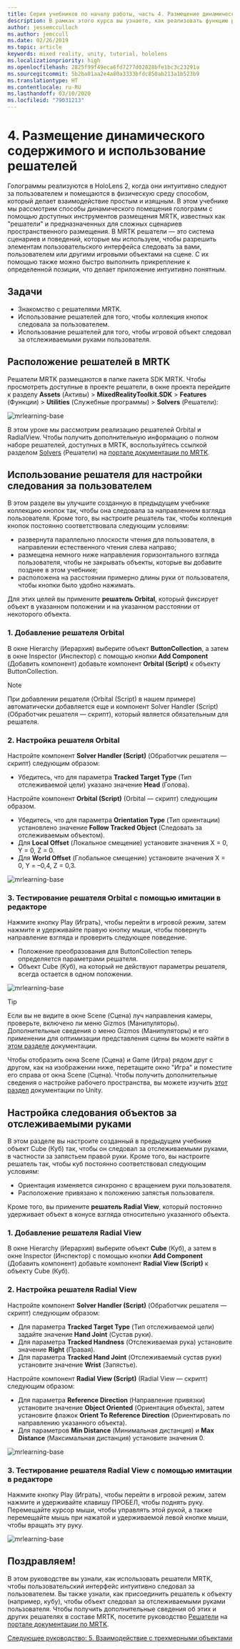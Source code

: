 ```yaml
---
title: Серия учебников по началу работы, часть 4. Размещение динамического содержимого и использование решателей
description: В рамках этого курса вы узнаете, как реализовать функцию распознавания лиц Azure в приложении смешанной реальности.
author: jessemcculloch
ms.author: jemccull
ms.date: 02/26/2019
ms.topic: article
keywords: mixed reality, unity, tutorial, hololens
ms.localizationpriority: high
ms.openlocfilehash: 2825f99f49eca6fd7277d02828bfe1bc3c23291a
ms.sourcegitcommit: 5b2ba01aa2e4a80a3333bfdc850ab213a1b523b9
ms.translationtype: HT
ms.contentlocale: ru-RU
ms.lasthandoff: 03/10/2020
ms.locfileid: "79031213"
---
```

# <a name="4-placing-dynamic-content-and-using-solvers"></a>4. Размещение динамического содержимого и использование решателей
<!-- Consider renaming to 'Placing dynamic content using Solvers' -->

Голограммы реализуются в HoloLens 2, когда они интуитивно следуют за пользователем и помещаются в физическую среду способом, который делает взаимодействие простым и изящным. В этом учебнике мы рассмотрим способы динамического помещения голограмм с помощью доступных инструментов размещения MRTK, известных как "решатели" и предназначенных для сложных сценариев пространственного размещения. В MRTK решатели — это система сценариев и поведений, которые мы используем, чтобы разрешить элементам пользовательского интерфейса следовать за вами, пользователем или другими игровыми объектами на сцене. С их помощью также можно быстро выполнить прикрепление к определенной позиции, что делает приложение интуитивно понятным.

## <a name="objectives"></a>Задачи

* Знакомство с решателями MRTK.
* Использование решателей для того, чтобы коллекция кнопок следовала за пользователем.
* Использование решателей для того, чтобы игровой объект следовал за отслеживаемыми руками пользователя.

## <a name="location-of-solvers-in-the-mrtk"></a>Расположение решателей в MRTK

 Решатели MRTK размещаются в папке пакета SDK MRTK. Чтобы просмотреть доступные в проекте решатели, в окне проекта перейдите к разделу **Assets** (Активы) > **MixedRealityToolkit.SDK** > **Features** (Функции) > **Utilities** (Служебные программы) > **Solvers** (Решатели):

![mrlearning-base](images/mrlearning-base/tutorial3-section1-step1-1.png)

В этом уроке мы рассмотрим реализацию решателей Orbital и RadialView. Чтобы получить дополнительную информацию о полном наборе решателей, доступных в MRTK, воспользуйтесь ссылкой разделом [Solvers](https://microsoft.github.io/MixedRealityToolkit-Unity/Documentation/README_Solver.html) (Решатели) на [портале документации по MRTK](https://microsoft.github.io/MixedRealityToolkit-Unity/README.html).

## <a name="use-a-solver-to-follow-the-user"></a>Использование решателя для настройки следования за пользователем
<!-- Consider renaming to 'Use a Solver to have an object follow the user' -->

В этом разделе вы улучшите созданную в предыдущем учебнике коллекцию кнопок так, чтобы она следовала за направлением взгляда пользователя. Кроме того, вы настроите решатель так, чтобы коллекция кнопок постоянно соответствовала следующим условиям:

* развернута параллельно плоскости чтения для пользователя, в направлении естественного чтения слева направо;
* размещена немного ниже направления горизонтального взгляда пользователя, чтобы не закрывать объекты, которые вы добавите позднее в этом учебнике;
* расположена на расстоянии примерно длины руки от пользователя, чтобы кнопки было удобно нажимать.

Для этих целей вы примените **решатель Orbital**, который фиксирует объект в указанном положении и на указанном расстоянии от некоторого объекта.

### <a name="1-add-the-orbital-solver"></a>1. Добавление решателя Orbital

В окне Hierarchy (Иерархия) выберите объект **ButtonCollection**, а затем в окне Inspector (Инспектор) с помощью кнопки **Add Component** (Добавить компонент) добавьте компонент **Orbital (Script)** к объекту ButtonCollection.

> [!NOTE]
> При добавлении решателя (Orbital (Script) в нашем примере) автоматически добавляется еще и компонент Solver Handler (Script) (Обработчик решателя — скрипт), который является обязательным для решателя.

### <a name="2-configure-the-orbital-solver"></a>2. Настройка решателя Orbital

Настройте компонент **Solver Handler (Script)** (Обработчик решателя — скрипт) следующим образом:

* Убедитесь, что для параметра **Tracked Target Type** (Тип отслеживаемой цели) указано значение **Head** (Голова).

Настройте компонент **Orbital (Script)** (Orbital — скрипт) следующим образом.

* Убедитесь, что для параметра **Orientation Type** (Тип ориентации) установлено значение **Follow Tracked Object** (Следовать за отслеживаемым объектом).
* Для **Local Offset** (Локальное смещение) установите значения X = 0, Y = 0, Z = 0.
* Для **World Offset** (Глобальное смещение) установите значения X = 0, Y = –0,4, Z = 0,3.

![mrlearning-base](images/mrlearning-base/tutorial3-section2-step2-1.png)

### <a name="3-test-the-orbital-solver-using-the-in-editor-simulation"></a>3. Тестирование решателя Orbital с помощью имитации в редакторе

Нажмите кнопку Play (Играть), чтобы перейти в игровой режим, затем нажмите и удерживайте правую кнопку мыши, чтобы повернуть направление взгляда и проверить следующее поведение.

* Положение преобразования для ButtonCollection теперь определяется параметрами решателя.
* Объект Cube (Куб), на который не действуют параметры решателя, всегда остается в одном положении.

![mrlearning-base](images/mrlearning-base/tutorial3-section2-step3-1.png)

> [!TIP]
> Если вы не видите в окне Scene (Сцена) луч направления камеры, проверьте, включено ли меню Gizmos (Манипуляторы). Дополнительные сведения о меню Gizmos (Манипуляторы) и его применении для оптимизации представления сцены вы можете найти в <a href="https://docs.unity3d.com/Manual/GizmosMenu.html" target="_blank">этом разделе</a> документации.
>
> Чтобы отобразить окна Scene (Сцена) и Game (Игра) рядом друг с другом, как на изображении ниже, перетащите окно "Игра" и поместите его справа от окна Scene (Сцена). Чтобы получить дополнительные сведения о настройке рабочего пространства, вы можете изучить <a href="https://docs.unity3d.com/Manual/CustomizingYourWorkspace.html" target="_blank">этот раздел</a> документации по Unity.

## <a name="enabling-objects-to-follow-tracked-hands"></a>Настройка следования объектов за отслеживаемыми руками

В этом разделе вы настроите созданный в предыдущем учебнике объект Cube (Куб) так, чтобы он следовал за отслеживаемыми руками, в частности за запястьем правой руки. Кроме того, вы настроите решатель так, чтобы куб постоянно соответствовал следующим условиям:

* Ориентация изменяется синхронно с вращением руки пользователя.
* Расположение привязано к положению запястья пользователя.

Кроме того, вы примените **решатель Radial View**, который постоянно удерживает объект в конусе взгляда относительно указанного объекта.

### <a name="1-add-the-radial-view-solver"></a>1. Добавление решателя Radial View

В окне Hierarchy (Иерархия) выберите объект **Cube** (Куб), а затем в окне Inspector (Инспектор) с помощью кнопки **Add Component** (Добавить компонент) добавьте компонент **Radial View (Script)** к объекту Cube (Куб).

### <a name="2-configure-the-radial-view-solver"></a>2. Настройка решателя Radial View

Настройте компонент **Solver Handler (Script)** (Обработчик решателя — скрипт) следующим образом:

* Для параметра **Tracked Target Type** (Тип отслеживаемой цели) задайте значение **Hand Joint** (Сустав руки).
* Для параметра **Tracked Handness** (Отслеживаемая рука) установите значение **Right** (Правая).
* Для параметра **Tracked Hand Joint** (Отслеживаемый сустав руки) установите значение **Wrist** (Запястье).

Настройте компонент **Radial View (Script)** (Radial View — скрипт) следующим образом:

* Для параметра **Reference Direction** (Направление привязки) установите значение **Object Oriented** (Ориентация объекта), затем установите флажок **Orient To Reference Direction** (Ориентировать по направлению указанного объекта).
* Для параметров **Min Distance** (Минимальная дистанция) и **Max Distance** (Максимальная дистанция) установите значения 0.

![mrlearning-base](images/mrlearning-base/tutorial3-section3-step2-1.png)

### <a name="3-test-the-radial-view-solver-using-the-in-editor-simulation"></a>3. Тестирование решателя Radial View с помощью имитации в редакторе

Нажмите кнопку Play (Играть), чтобы перейти в игровой режим, затем нажмите и удерживайте клавишу ПРОБЕЛ, чтобы поднять руку. Перемещайте курсор мыши, чтобы управлять этой рукой, а также перемещайте мышь при нажатой и удерживаемой левой кнопке мыши, чтобы вращать эту руку.

![mrlearning-base](images/mrlearning-base/tutorial3-section3-step3-1.png)

## <a name="congratulations"></a>Поздравляем!

В этом руководстве вы узнали, как использовать решатели MRTK, чтобы пользовательский интерфейс интуитивно следовал за пользователем. Вы также узнали, как присоединить решатель к объекту (например, кубу), чтобы объект следовал за отслеживаемыми руками пользователя. Чтобы получить дополнительные сведения об этих и других решателях в составе MRTK, посетите руководство [Решатели](https://microsoft.github.io/MixedRealityToolkit-Unity/Documentation/README_Solver.html) на [портале документации по MRTK](https://microsoft.github.io/MixedRealityToolkit-Unity/README.html).

[Следующее руководство: 5. Взаимодействие с трехмерными объектами](mrlearning-base-ch4.md)
